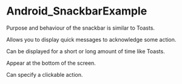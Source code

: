# Android_SnackbarExample

Purpose and behaviour of the snackbar is similar to Toasts.

Allows you to display quick messages to acknowledge some action.

Can be displayed for a short or long amount of time like Toasts.

Appear at the bottom of the screen.

Can specify a clickable action.
